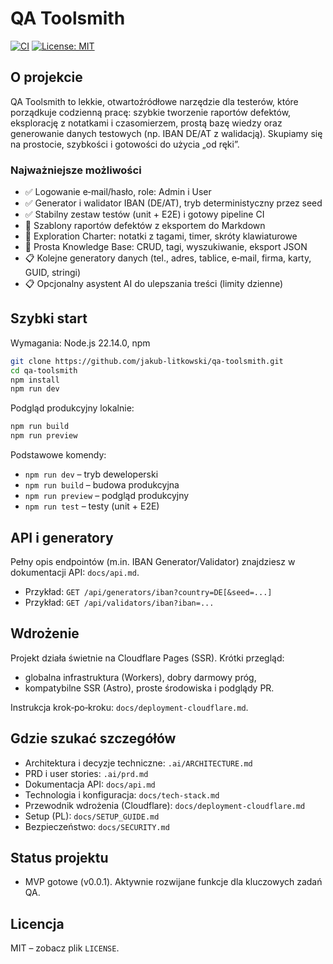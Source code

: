 # QA Toolsmith

[![CI](https://github.com/jakub-litkowski/qa-toolsmith/actions/workflows/ci.yml/badge.svg)](https://github.com/jakub-litkowski/qa-toolsmith/actions)
[![License: MIT](https://img.shields.io/badge/License-MIT-yellow.svg)](LICENSE)

## O projekcie

QA Toolsmith to lekkie, otwartoźródłowe narzędzie dla testerów, które porządkuje codzienną pracę: szybkie tworzenie raportów defektów, eksplorację z notatkami i czasomierzem, prostą bazę wiedzy oraz generowanie danych testowych (np. IBAN DE/AT z walidacją). Skupiamy się na prostocie, szybkości i gotowości do użycia „od ręki”.

### Najważniejsze możliwości
- ✅ Logowanie e‑mail/hasło, role: Admin i User
- ✅ Generator i walidator IBAN (DE/AT), tryb deterministyczny przez seed
- ✅ Stabilny zestaw testów (unit + E2E) i gotowy pipeline CI
- 🚧 Szablony raportów defektów z eksportem do Markdown
- 🚧 Exploration Charter: notatki z tagami, timer, skróty klawiaturowe
- 🚧 Prosta Knowledge Base: CRUD, tagi, wyszukiwanie, eksport JSON
- 📋 Kolejne generatory danych (tel., adres, tablice, e‑mail, firma, karty, GUID, stringi)
- 📋 Opcjonalny asystent AI do ulepszania treści (limity dzienne)

## Szybki start

Wymagania: Node.js 22.14.0, npm

```bash
git clone https://github.com/jakub-litkowski/qa-toolsmith.git
cd qa-toolsmith
npm install
npm run dev
```

Podgląd produkcyjny lokalnie:

```bash
npm run build
npm run preview
```

Podstawowe komendy:
- `npm run dev` – tryb deweloperski
- `npm run build` – budowa produkcyjna
- `npm run preview` – podgląd produkcyjny
- `npm run test` – testy (unit + E2E)

## API i generatory

Pełny opis endpointów (m.in. IBAN Generator/Validator) znajdziesz w dokumentacji API: `docs/api.md`.

- Przykład: `GET /api/generators/iban?country=DE[&seed=...]`
- Przykład: `GET /api/validators/iban?iban=...`

## Wdrożenie

Projekt działa świetnie na Cloudflare Pages (SSR). Krótki przegląd:
- globalna infrastruktura (Workers), dobry darmowy próg,
- kompatybilne SSR (Astro), proste środowiska i podglądy PR.

Instrukcja krok‑po‑kroku: `docs/deployment-cloudflare.md`.

## Gdzie szukać szczegółów

- Architektura i decyzje techniczne: `.ai/ARCHITECTURE.md`
- PRD i user stories: `.ai/prd.md`
- Dokumentacja API: `docs/api.md`
- Technologia i konfiguracja: `docs/tech-stack.md`
- Przewodnik wdrożenia (Cloudflare): `docs/deployment-cloudflare.md`
- Setup (PL): `docs/SETUP_GUIDE.md`
- Bezpieczeństwo: `docs/SECURITY.md`

## Status projektu

- MVP gotowe (v0.0.1). Aktywnie rozwijane funkcje dla kluczowych zadań QA.

## Licencja

MIT – zobacz plik `LICENSE`.